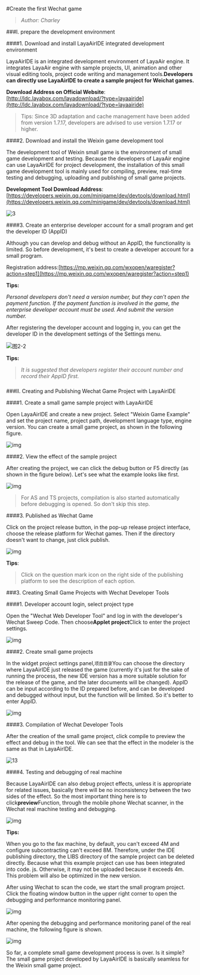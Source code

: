 #Create the first Wechat game

>*Author: Charley*

###I. prepare the development environment

####1. Download and install LayaAirIDE integrated development environment

LayaAirIDE is an integrated development environment of LayaAir engine. It integrates LayaAir engine with sample projects, UI, animation and other visual editing tools, project code writing and management tools.**Developers can directly use LayaAirIDE to create a sample project for Weichat games.**

**Download Address on Official Website**:[http://ldc.layabox.com/layadownload/?type=layaairide](http://ldc.layabox.com/layadownload/?type=layaairide)

> Tips: Since 3D adaptation and cache management have been added from version 1.7.17, developers are advised to use version 1.7.17 or higher.



####2. Download and install the Weixin game development tool

The development tool of Weixin small game is the environment of small game development and testing. Because the developers of LayaAir engine can use LayaAirIDE for project development, the installation of this small game development tool is mainly used for compiling, preview, real-time testing and debugging, uploading and publishing of small game projects.

**Development Tool Download Address**:
[https://developers.weixin.qq.com/minigame/dev/devtools/download.html](https://developers.weixin.qq.com/minigame/dev/devtools/download.html)

![3](img/3.png)  







####3. Create an enterprise developer account for a small program and get the developer ID (AppID)

Although you can develop and debug without an AppID, the functionality is limited. So before development, it's best to create a developer account for a small program.

Registration address:[https://mp.weixin.qq.com/wxopen/waregister?action=step1](https://mp.weixin.qq.com/wxopen/waregister?action=step1)

**Tips:**

*Personal developers don't need a version number, but they can't open the payment function. If the payment function is involved in the game, the enterprise developer account must be used. And submit the version number.*

After registering the developer account and logging in, you can get the developer ID in the development settings of the Settings menu.

![图2-2](img/2-2.png)

**Tips:**

>*It is suggested that developers register their account number and record their AppID first.*

### 

###II. Creating and Publishing Wechat Game Project with LayaAirIDE

####1. Create a small game sample project with LayaAirIDE

Open LayaAirIDE and create a new project. Select "Weixin Game Example" and set the project name, project path, development language type, engine version. You can create a small game project, as shown in the following figure.

![img](img/5.png)



####2. View the effect of the sample project

After creating the project, we can click the debug button or F5 directly (as shown in the figure below). Let's see what the example looks like first.

![img](img/5.jpg)  


> For AS and TS projects, compilation is also started automatically before debugging is opened. So don't skip this step.

####3. Published as Wechat Game

Click on the project release button, in the pop-up release project interface, choose the release platform for Wechat games. Then if the directory doesn't want to change, just click publish.

![img](img/7.png) 


**Tips**:

> Click on the question mark icon on the right side of the publishing platform to see the description of each option.



###3. Creating Small Game Projects with Wechat Developer Tools

####1. Developer account login, select project type

Open the "Wechat Web Developer Tool" and log in with the developer's Wechat Sweep Code. Then choose**Applet project**Click to enter the project settings.

![img](img/8.png) 



####2. Create small game projects

In the widget project settings panel,`项目目录`You can choose the directory where LayaAirIDE just released the game (currently it's just for the sake of running the process, the new IDE version has a more suitable solution for the release of the game, and the later documents will be changed). AppID can be input according to the ID prepared before, and can be developed and debugged without input, but the function will be limited. So it's better to enter AppID.

![img](img/8-1.png) 











####3. Compilation of Wechat Developer Tools

After the creation of the small game project, click compile to preview the effect and debug in the tool. We can see that the effect in the modeler is the same as that in LayaAirIDE.

![13](img/13.png) 







####4. Testing and debugging of real machine

Because LayaAirIDE can also debug project effects, unless it is appropriate for related issues, basically there will be no inconsistency between the two sides of the effect. So the most important thing here is to click**preview**Function, through the mobile phone Wechat scanner, in the Wechat real machine testing and debugging.

![img](img/14.png) 


**Tips:**

When you go to the fax machine, by default, you can't exceed 4M and configure subcontracting can't exceed 8M. Therefore, under the IDE publishing directory, the LIBS directory of the sample project can be deleted directly. Because what this example project can use has been integrated into code. js. Otherwise, it may not be uploaded because it exceeds 4m. This problem will also be optimized in the new version.







After using Wechat to scan the code, we start the small program project. Click the floating window button in the upper right corner to open the debugging and performance monitoring panel.

![img](img/10.png)

After opening the debugging and performance monitoring panel of the real machine, the following figure is shown.

![img](img/11.png) 




So far, a complete small game development process is over. Is it simple? The small game project developed by LayaAirIDE is basically seamless for the Weixin small game project.
